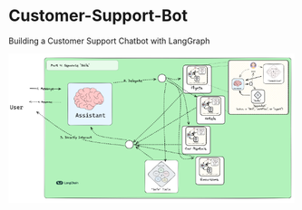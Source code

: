 # Customer-Support-Bot
Building a Customer Support Chatbot with LangGraph

![Descripción de la imagen](assets/Specialized-Workflows.png)
